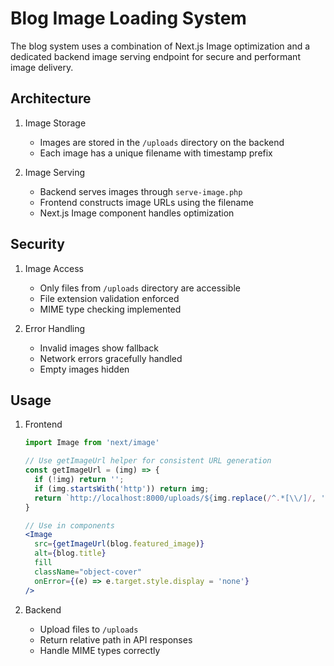 # Blog Image Loading System

The blog system uses a combination of Next.js Image optimization and a dedicated backend image serving endpoint for secure and performant image delivery.

## Architecture

1. Image Storage
   - Images are stored in the `/uploads` directory on the backend
   - Each image has a unique filename with timestamp prefix

2. Image Serving 
   - Backend serves images through `serve-image.php`
   - Frontend constructs image URLs using the filename
   - Next.js Image component handles optimization

## Security

1. Image Access
   - Only files from `/uploads` directory are accessible
   - File extension validation enforced
   - MIME type checking implemented

2. Error Handling
   - Invalid images show fallback
   - Network errors gracefully handled
   - Empty images hidden

## Usage

1. Frontend
   ```jsx
   import Image from 'next/image'
   
   // Use getImageUrl helper for consistent URL generation
   const getImageUrl = (img) => {
     if (!img) return '';
     if (img.startsWith('http')) return img;
     return `http://localhost:8000/uploads/${img.replace(/^.*[\\/]/, '')}`;
   }

   // Use in components
   <Image 
     src={getImageUrl(blog.featured_image)}
     alt={blog.title}
     fill
     className="object-cover"
     onError={(e) => e.target.style.display = 'none'}
   />
   ```

2. Backend
   - Upload files to `/uploads`
   - Return relative path in API responses
   - Handle MIME types correctly